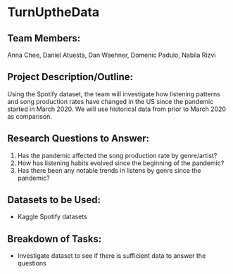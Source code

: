 # TurnUptheData

## Team Members: 
Anna Chee, Daniel Atuesta, Dan Waehner, Domenic Padulo, Nabila Rizvi

## Project Description/Outline:
Using the Spotify dataset, the team will investigate how listening patterns and song production rates have changed in the US since the pandemic started in March 2020. We will use historical data from prior to March 2020 as comparison.

## Research Questions to Answer:
1. Has the pandemic affected the song production rate by genre/artist?
2. How has listening habits evolved since the beginning of the pandemic?
3. Has there been any notable trends in listens by genre since the pandemic?

## Datasets to be Used:
- Kaggle Spotify datasets

## Breakdown of Tasks:
- Investigate dataset to see if there is sufficient data to answer the questions


